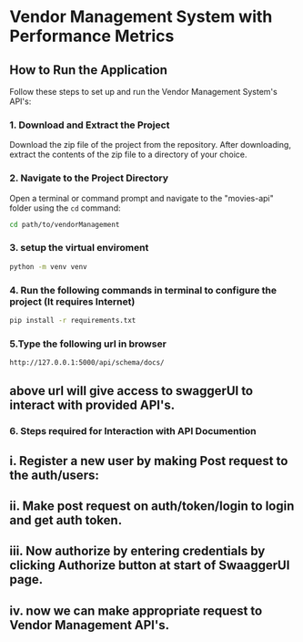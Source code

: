 # Vendor Management System with Performance Metrics

## How to Run the Application

Follow these steps to set up and run the Vendor Management System's API's:

### 1. Download and Extract the Project

Download the zip file of the project from the repository. After downloading, extract the contents of the zip file to a directory of your choice.

### 2. Navigate to the Project Directory

Open a terminal or command prompt and navigate to the "movies-api" folder using the `cd` command:

```bash
cd path/to/vendorManagement
```
### 3. setup the virtual enviroment
```bash
python -m venv venv
```

### 4. Run the following commands in terminal to configure the project (It requires Internet)
```bash
pip install -r requirements.txt
```

### 5.Type the following url in browser
```bash
http://127.0.0.1:5000/api/schema/docs/
```
## above url will give access to swaggerUI to interact with provided API's.

### 6. Steps required for Interaction with API Documention
## i. Register a new user by making Post request to the auth/users:
## ii. Make post request on auth/token/login to login and get auth token.
## iii. Now authorize by entering credentials by clicking Authorize button at start of SwaaggerUI page.
## iv. now we can make appropriate request to Vendor Management API's.
